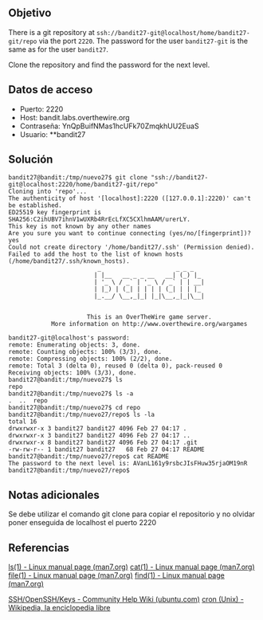 ## Objetivo

There is a git repository at `ssh://bandit27-git@localhost/home/bandit27-git/repo` via the port `2220`. The password for the user `bandit27-git` is the same as for the user `bandit27`.

Clone the repository and find the password for the next level.
## Datos de acceso
- Puerto: 2220
- Host: bandit.labs.overthewire.org
- Contraseña: YnQpBuifNMas1hcUFk70ZmqkhUU2EuaS
- Usuario: **bandit27

## Solución

```
bandit27@bandit:/tmp/nuevo27$ git clone "ssh://bandit27-git@localhost:2220/home/bandit27-git/repo"
Cloning into 'repo'...
The authenticity of host '[localhost]:2220 ([127.0.0.1]:2220)' can't be established.
ED25519 key fingerprint is SHA256:C2ihUBV7ihnV1wUXRb4RrEcLfXC5CXlhmAAM/urerLY.
This key is not known by any other names
Are you sure you want to continue connecting (yes/no/[fingerprint])? yes
Could not create directory '/home/bandit27/.ssh' (Permission denied).
Failed to add the host to the list of known hosts (/home/bandit27/.ssh/known_hosts).
                         _                     _ _ _
                        | |__   __ _ _ __   __| (_) |_
                        | '_ \ / _` | '_ \ / _` | | __|
                        | |_) | (_| | | | | (_| | | |_
                        |_.__/ \__,_|_| |_|\__,_|_|\__|


                      This is an OverTheWire game server.
            More information on http://www.overthewire.org/wargames

bandit27-git@localhost's password:
remote: Enumerating objects: 3, done.
remote: Counting objects: 100% (3/3), done.
remote: Compressing objects: 100% (2/2), done.
remote: Total 3 (delta 0), reused 0 (delta 0), pack-reused 0
Receiving objects: 100% (3/3), done.
bandit27@bandit:/tmp/nuevo27$ ls
repo
bandit27@bandit:/tmp/nuevo27$ ls -a
.  ..  repo
bandit27@bandit:/tmp/nuevo27$ cd repo
bandit27@bandit:/tmp/nuevo27/repo$ ls -la
total 16
drwxrwxr-x 3 bandit27 bandit27 4096 Feb 27 04:17 .
drwxrwxr-x 3 bandit27 bandit27 4096 Feb 27 04:17 ..
drwxrwxr-x 8 bandit27 bandit27 4096 Feb 27 04:17 .git
-rw-rw-r-- 1 bandit27 bandit27   68 Feb 27 04:17 README
bandit27@bandit:/tmp/nuevo27/repo$ cat README
The password to the next level is: AVanL161y9rsbcJIsFHuw35rjaOM19nR
bandit27@bandit:/tmp/nuevo27/repo$
```


## Notas adicionales

Se debe utilizar el comando git clone para copiar el repositorio y no olvidar poner enseguida de localhost el puerto 2220


## Referencias

[ls(1) - Linux manual page (man7.org)](https://man7.org/linux/man-pages/man1/ls.1.html)
[cat(1) - Linux manual page (man7.org)](https://man7.org/linux/man-pages/man1/cat.1.html)
[file(1) - Linux manual page (man7.org)](https://man7.org/linux/man-pages/man1/file.1.html)
[find(1) - Linux manual page (man7.org)](https://man7.org/linux/man-pages/man1/find.1.html)

[SSH/OpenSSH/Keys - Community Help Wiki (ubuntu.com)](https://help.ubuntu.com/community/SSH/OpenSSH/Keys)
[cron (Unix) - Wikipedia, la enciclopedia libre](https://es.wikipedia.org/wiki/Cron_(Unix))